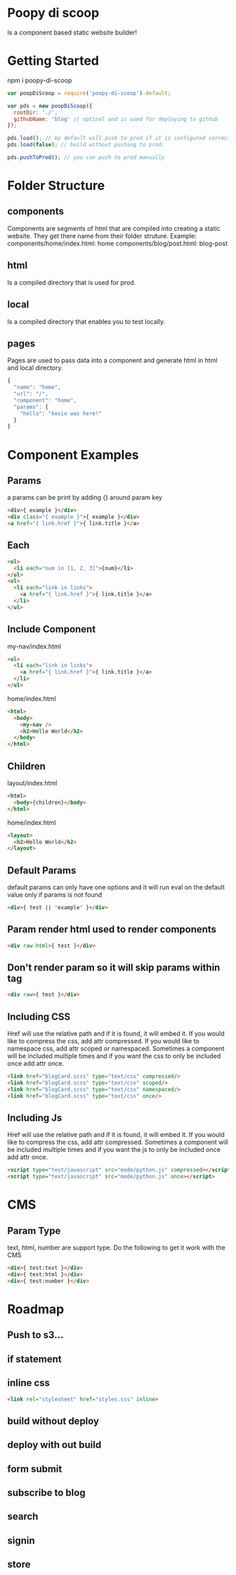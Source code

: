 # Poopy di scoop
Is a component based static website builder!

# Getting Started
npm i poopy-di-scoop

```javascript
var poopDiScoop = require('poopy-di-scoop').default;

var pds = new poopDiScoop({
  rootDir: './',
  githubName: 'blog' // optinal and is used for deploying to github
});

pds.load(); // by default will push to prod if it is configured correctly above
pds.load(false); // build without pushing to prod.

pds.pushToProd(); // you can push to prod manually
```

# Folder Structure
## components
Components are segments of html that are compiled into creating a static website. They get there name from their folder struture.
Example:
components/home/index.html: home
components/blog/post.html: blog-post

## html
Is a compiled directory that is used for prod.

## local
Is a compiled directory that enables you to test locally.

## pages
Pages are used to pass data into a component and generate html in html and local directory.
```javascript
{
  "name": "home",
  "url": "/",
  "component": "home",
  "params": {
    "hello": "kevin was here!"
  }
}
```

# Component Examples
## Params
a params can be print by adding {} around param key
```html
<div>{ example }</div>
<div class="{ example }">{ example }</div>
<a href="{ link.href }">{ link.title }</a>
```
## Each
```html
<ul>
  <li each="num in [1, 2, 3]">{num}</li>
</ul>
<ul>
  <li each="link in links">
    <a href="{ link.href }">{ link.title }</a>
  </li>
</ul>
```

## Include Component
my-nav/index.html
```html
<ul>
  <li each="link in links">
    <a href="{ link.href }">{ link.title }</a>
  </li>
</ul>
```

home/index.html
```html
<html>
  <body>
    <my-nav />
    <h2>Hello World</h2>
  </body>
</html>
```

## Children
layout/index.html
```html
<html>
  <body>{children}</body>
</html>
```

home/index.html
```html
<layout>
  <h2>Hello World</h2>
</layout>
```

## Default Params
default params can only have one options and it will run eval on the default value only if params is not found
```html
<div>{ test || 'example' }</div>
```

## Param render html used to render components
```html
<div raw-html>{ test }</div>
```

## Don't render param so it will skip params within tag
```html
<div raw>{ test }</div>
```

## Including CSS
Href will use the relative path and if it is found, it will embed it.
If you would like to compress the css, add attr compressed.
If you would like to namespace css, add attr scoped or namespaced.
Sometimes a component will be included multiple times and if you want the css to only be included once add attr once.
```html
<link href="blogCard.scss" type="text/css" compressed/>
<link href="blogCard.scss" type="text/css" scoped/>
<link href="blogCard.scss" type="text/css" namespaced/>
<link href="blogCard.scss" type="text/css" once/>
```

## Including Js
Href will use the relative path and if it is found, it will embed it.
If you would like to compress the css, add attr compressed.
Sometimes a component will be included multiple times and if you want the js to only be included once add attr once.
```html
<script type="text/javascript" src="mode/python.js" compressed></script>
<script type="text/javascript" src="mode/python.js" once></script>
```

# CMS
## Param Type
text, html, number are support type. Do the following to get it work with the CMS
```html
<div>{ test:text }</div>
<div>{ test:html }</div>
<div>{ test:number }</div>
```

# Roadmap
## Push to s3...

## if statement

## inline css
```html
<link rel="stylesheet" href="styles.css" inline>
```
## build without deploy
## deploy with out build
## form submit
## subscribe to blog
## search
## signin
## store
